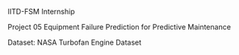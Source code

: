 IITD-FSM Internship

Project 05 Equipment Failure Prediction for Predictive Maintenance

Dataset: NASA Turbofan Engine Dataset
